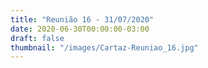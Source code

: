 ```yaml
---
title: "Reunião 16 - 31/07/2020"
date: 2020-06-30T00:00:00-03:00
draft: false
thumbnail: "/images/Cartaz-Reuniao_16.jpg"
---
```

